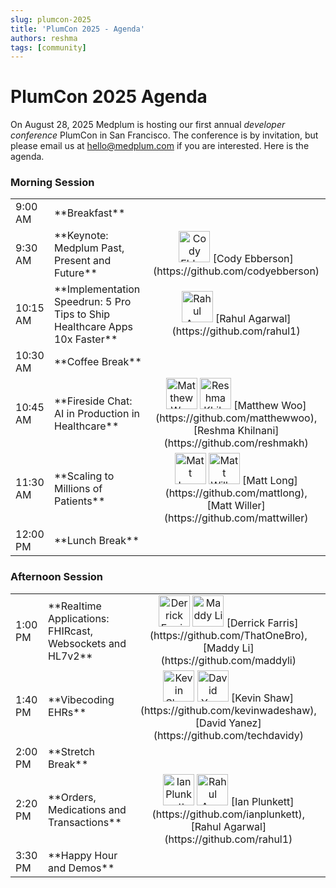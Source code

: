```yaml
---
slug: plumcon-2025
title: 'PlumCon 2025 - Agenda'
authors: reshma
tags: [community]
---
```


# PlumCon 2025 Agenda

On August 28, 2025 Medplum is hosting our first annual _developer conference_ PlumCon in San Francisco. The conference is by invitation, but please email us at [hello@medplum.com](mailto:hello@medplum.com?subject=PlumCon%202025%20Invite) if you are interested. Here is the agenda.

### Morning Session

<table>
  <tbody>
    <tr>
      <td style={{ whiteSpace: 'nowrap' }}>9:00 AM</td>
      <td>**Breakfast**</td>
      <td></td>
    </tr>
    <tr>
      <td style={{ whiteSpace: 'nowrap' }}>9:30 AM</td>
      <td>**Keynote: Medplum Past, Present and Future**  </td>
      <td align="center">
        <img src="https://github.com/codyebberson.png" alt="Cody Ebberson" width="50" height="50" style={{borderRadius: '50%'}} />
        [Cody Ebberson](https://github.com/codyebberson)
      </td>
    </tr>
    <tr>
      <td style={{ whiteSpace: 'nowrap' }}>10:15 AM</td>
      <td>**Implementation Speedrun: 5 Pro Tips to Ship Healthcare Apps 10x Faster**</td>
      <td align="center">
        <img src="https://github.com/rahul1.png" alt="Rahul Agarwal" width="50" height="50" style={{borderRadius: '50%'}} />
        [Rahul Agarwal](https://github.com/rahul1)
      </td>
    </tr>
    <tr>
      <td style={{ whiteSpace: 'nowrap' }}>10:30 AM</td>
      <td>**Coffee Break**</td>
      <td></td>
    </tr>
    <tr>
      <td style={{ whiteSpace: 'nowrap' }}>10:45 AM</td>
      <td>**Fireside Chat: AI in Production in Healthcare**</td>
      <td align="center">
        <img src="https://github.com/matthewwoo.png" alt="Matthew Woo" width="50" height="50" style={{borderRadius: '50%'}} />
        <img src="https://github.com/reshmakh.png" alt="Reshma Khilnani" width="50" height="50" style={{borderRadius: '50%'}} />
        [Matthew Woo](https://github.com/matthewwoo), [Reshma Khilnani](https://github.com/reshmakh)
      </td>
    </tr>
    <tr>
      <td style={{ whiteSpace: 'nowrap' }}>11:30 AM</td>
      <td>**Scaling to Millions of Patients**</td>
      <td align="center">
        <img src="https://github.com/mattlong.png" alt="Matt Long" width="50" height="50" style={{borderRadius: '50%'}} />
        <img src="https://github.com/mattwiller.png" alt="Matt Willer" width="50" height="50" style={{borderRadius: '50%'}} />
        [Matt Long](https://github.com/mattlong), [Matt Willer](https://github.com/mattwiller)
      </td>
    </tr>
    <tr>
      <td style={{ whiteSpace: 'nowrap' }}>12:00 PM</td>
      <td>**Lunch Break**</td>
      <td></td>
    </tr>
  </tbody>
</table>

### Afternoon Session

<table>
  <tbody>
    <tr>
      <td style={{ whiteSpace: 'nowrap' }}>1:00 PM</td>
      <td>**Realtime Applications: FHIRcast, Websockets and HL7v2**</td>
      <td align="center">
        <img src="https://github.com/ThatOneBro.png" alt="Derrick Farris" width="50" height="50" style={{borderRadius: '50%'}} />
        <img src="https://github.com/maddyli.png" alt="Maddy Li" width="50" height="50" style={{borderRadius: '50%'}} />
        [Derrick Farris](https://github.com/ThatOneBro), [Maddy Li](https://github.com/maddyli)
      </td>
    </tr>
    <tr>
      <td style={{ whiteSpace: 'nowrap' }}>1:40 PM</td>
      <td>**Vibecoding EHRs**</td>
      <td align="center">
        <img src="https://github.com/kevinwadeshaw.png" alt="Kevin Shaw" width="50" height="50" style={{borderRadius: '50%'}} />
        <img src="https://github.com/techdavidy.png" alt="David Yanez" width="50" height="50" style={{borderRadius: '50%'}} />
        [Kevin Shaw](https://github.com/kevinwadeshaw), [David Yanez](https://github.com/techdavidy)
      </td>
    </tr>
    <tr>
      <td style={{ whiteSpace: 'nowrap' }}>2:00 PM</td>
      <td>**Stretch Break**</td>
      <td></td>
    </tr>
    <tr>
      <td style={{ whiteSpace: 'nowrap' }}>2:20 PM</td>
      <td>**Orders, Medications and Transactions**</td>
      <td align="center">
        <img src="https://github.com/ianplunkett.png" alt="Ian Plunkett" width="50" height="50" style={{borderRadius: '50%'}} />
        <img src="https://github.com/rahul1.png" alt="Rahul Agarwal" width="50" height="50" style={{borderRadius: '50%'}} />
        [Ian Plunkett](https://github.com/ianplunkett), [Rahul Agarwal](https://github.com/rahul1)
      </td>
    </tr>
    <tr>
      <td style={{ whiteSpace: 'nowrap' }}>3:30 PM</td>
      <td>**Happy Hour and Demos**</td>
      <td></td>
    </tr>
  </tbody>
</table>
